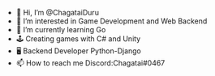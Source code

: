 - 👋 Hi, I’m @ChagataiDuru
- 👀 I’m interested in Game Development and Web Backend 
- 🌱 I’m currently learning Go
- 🕹️ Creating games with C# and Unity
- 🖥  Backend Developer Python-Django
- 📫 How to reach me Discord:Chagatai#0467

<!---
ChagataiDuru/ChagataiDuru is a ✨ special ✨ repository because its `README.md` (this file) appears on your GitHub profile.
You can click the Preview link to take a look at your changes.
--->

